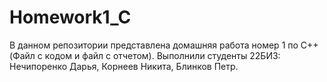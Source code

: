 # Homework1_C
В данном репозитории представлена домашняя работа номер 1 по C++ (Файл с кодом и файл с отчетом). Выполнили студенты 22БИ3: Нечипоренко Дарья, Корнеев Никита, Блинков Петр.
